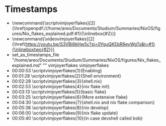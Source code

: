 # Timestamps
- \newcommand{\scriptvimjoyerflakes}[2]{\href{openpdf:///home/areo/Documents/Studium/Summaries/NixOS/figures/Nix_flakes_explained.pdf:#1}{\inlinebox{#2}}}
- \newcommand{\videovimjoyerflakes}[2]{\href{https://youtu.be/S3VBi6kHw5c?si=0YguQKEbR6eyWgTs&t=#1}{\inlineboxtwo{#2}}}
- set_as_timestamps_file "/home/areo/Documents/Studium/Summaries/NixOS/figures/Nix_flakes_explained.md" "" vimjoyerflakes vimjoyerflakes
- 00:00:53 \scriptvimjoyerflakes{1}{Enabling}
- 00:01:28 \scriptvimjoyerflakes{2}{Shell environment}
- 00:02:28 \scriptvimjoyerflakes{3}{shell.nix}
- 00:02:53 \scriptvimjoyerflakes{4}{nix flake init}
- 00:03:13 \scriptvimjoyerflakes{5}{basic flake}
- 00:03:25 \scriptvimjoyerflakes{6}{More extensive flake}
- 00:04:30 \scriptvimjoyerflakes{7}{shell.nix and nix flake comparison}
- 00:05:38 \scriptvimjoyerflakes{8}{nix develop}
- 00:06:00 \scriptvimjoyerflakes{9}{nix flake update}
- 00:05:40 \scriptvimjoyerflakes{10}{in case devshell called bob}
